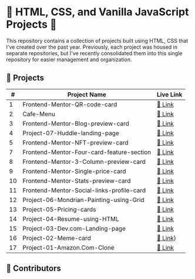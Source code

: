 # 🌟 HTML, CSS, and Vanilla JavaScript Projects 🚀

This repository contains a collection of projects built using HTML, CSS that I've created over the past year. Previously, each project was housed in separate repositories, but I've recently consolidated them into this single repository for easier management and organization.

## 🚀 Projects

| #   | Project Name        | Live Link                                                                                                 |
| --- | ------------------- | --------------------------------------------------------------------------------------------------------- |
| 1   | Frontend-Mentor-QR-code-card | [🔗 Link](https://aayushyadavz.github.io/Frontend-Mentor-QR-code-card/)                          |
| 2   | Cafe-Menu | [🔗 Link](https://aayushyadavz.github.io/Cafe-Menu/)                                                                |
| 3   | Frontend-Mentor-Blog-preview-card | [🔗 Link](https://aayushyadavz.github.io/Frontend-Mentor-Blog-preview-card/)                |
| 4   | Project-07-Huddle-landing-page | [🔗 Link](https://aayushyadavz.github.io/Project-07-Huddle-landing-page/)                      |
| 5   | Frontend-Mentor-NFT-preview-card | [🔗 Link](https://aayushyadavz.github.io/Frontend-Mentor-NFT-preview-card/)                  |
| 7   | Frontend-Mentor-Four-card-feature-section | [🔗 Link](https://aayushyadavz.github.io/Frontend-Mentor-Four-card-feature-section/)|
| 8   | Frontend-Mentor-3-Column-preview-card | [🔗 Link](https://aayushyadavz.github.io/Frontend-Mentor-3-Column-preview-card/)        |
| 9   | Frontend-Mentor-Single-price-card | [🔗 Link]((https://aayushyadavz.github.io/Frontend-Mentor-Single-price-card/))              |
| 10  | Frontend-Mentor-Stats-preview-card | [🔗 Link](https://aayushyadavz.github.io/Frontend-Mentor-Stats-preview-card/)              |
| 11  | Frontend-Mentor-Social-links-profile-card | [🔗 Link](https://aayushyadavz.github.io/Frontend-Mentor-Social-links-profile-card/)|
| 12  | Project-06-Mondrian-Painting-using-Grid | [🔗 Link](https://aayushyadavz.github.io/Project-06-Mondrian-Painting-using-Grid/)    |
| 13  | Project-05-Pricing-cards | [🔗 Link]((https://aayushyadavz.github.io/Project-05-Pricing-cards/))                                |
| 14  | Project-04-Resume-using-HTML | [🔗 Link](https://aayushyadavz.github.io/Project-04-Resume-using-HTML/)                          |
| 15  | Project-03-Dev.com-Landing-page | [🔗 Link](https://aayushyadavz.github.io/Project-03-Dev.com-Landing-page/)                    |
| 16  | Project-02-Meme-card | [🔗 Link](https://aayushyadavz.github.io/Project-02-Meme-card/))                                         |
| 17  | Project-01-Amazon.Com-Clone | [🔗 Link](https://aayushyadavz.github.io/Project-01-Amazon.Com-Clone/)                            |

## 🤝 Contributors
